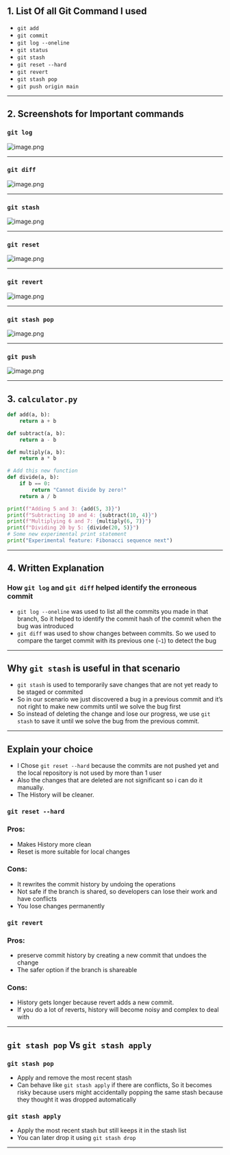 ## 1. List Of all Git Command I used

- `git add`
- `git commit`
- `git log --oneline`
- `git status`
- `git stash`
- `git reset --hard`
- `git revert`
- `git stash pop`
- `git push origin main`

---

## 2. Screenshots for Important commands

### `git log`

![image.png](attachment:fbcd22f1-12fe-4109-a0da-f06029a1a9cc:image.png)

---

### `git diff`

![image.png](attachment:edc51836-9e00-49aa-9a44-5abfac42ddc0:image.png)

---

### `git stash`

![image.png](attachment:8e6198dc-8665-47ad-9fe3-9a6280111ef5:image.png)

---

### `git reset`

![image.png](attachment:c5f70827-8852-4324-9819-cfb7e9b81e5a:image.png)

---

### `git revert`

![image.png](attachment:c8fcf76e-305f-4548-8a4f-be7eff4ba162:image.png)

---

### `git stash pop`

![image.png](attachment:5a7e84cf-e93a-42f2-bff6-6f20722b282e:image.png)

---

### `git push`

![image.png](attachment:bda75104-ebe2-4454-93c5-c016a6048798:image.png)

---

## 3. `calculator.py`

```python
def add(a, b):
    return a + b

def subtract(a, b):
    return a - b

def multiply(a, b):
    return a * b

# Add this new function
def divide(a, b):
    if b == 0:
        return "Cannot divide by zero!"
    return a / b

print(f"Adding 5 and 3: {add(5, 3)}")
print(f"Subtracting 10 and 4: {subtract(10, 4)}")
print(f"Multiplying 6 and 7: {multiply(6, 7)}")
print(f"Dividing 20 by 5: {divide(20, 5)}")
# Some new experimental print statement
print("Experimental feature: Fibonacci sequence next")
```

---

## 4. Written Explanation

### How `git log` and `git diff` helped identify the erroneous commit

- `git log --oneline` was used to list all the commits you made in that branch, So it helped to identify the commit hash of the commit when the bug was introduced
- `git diff` was used to show changes between commits. So we used to compare the target commit with its previous one (`~1`) to detect the bug

---

## Why `git stash` is useful in that scenario

- `git stash` is used to temporarily save changes that are not yet ready to be staged or commited
- So in our scenario we just discovered a bug in a previous commit and it’s not right to make new commits until we solve the bug first
- So instead of deleting the change and lose our progress, we use `git stash` to save it until we solve the bug from the previous commit.

---

## Explain your choice

- I Chose `git reset --hard` because the commits are not pushed yet and the local repository is not used by more than 1 user
- Also the changes that are deleted are not significant so i can do it manually.
- The History will be cleaner.

### `git reset --hard`

### Pros:

- Makes History more clean
- Reset is more suitable for local changes

### Cons:

- It rewrites the commit history by undoing the operations
- Not safe if the branch is shared, so developers can lose their work and have conflicts
- You lose changes permanently

### `git revert`

### Pros:

- preserve commit history by creating a new commit that undoes the change
- The safer option if the branch is shareable

### Cons:

- History gets longer because revert adds a new commit.
- If you do a lot of reverts, history will become noisy and complex to deal with

---

## `git stash pop` Vs `git stash apply`

### `git stash pop`

- Apply and remove the most recent stash
- Can behave like `git stash apply` if there are conflicts, So it becomes risky because users might accidentally popping the same stash because they thought it was dropped automatically

### `git stash apply`

- Apply the most recent stash but still keeps it in the stash list
- You can later drop it using `git stash drop`

---

